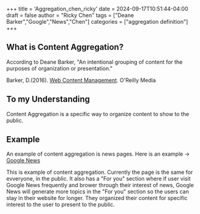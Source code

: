 +++
title = 'Aggregation_chen_ricky'
date = 2024-09-17T10:51:44-04:00
draft = false
author = "Ricky Chen"
tags = ["Deane Barker","Google","News","Chen"]
categories = ["aggregation definition"]
+++



## What is Content Aggregation?


According to Deane Barker, "An intentional grouping of content for the purposes of organization or presentation." 

Barker, D.(2016). [Web Content Management](https://deanebarker.net/books/squirrel/content-aggregation/). O'Reilly Media


## To my Understanding


Content Aggregation is a specific way to organize content to show to the public.


## Example


An example of content aggregation is news pages. Here is an example ->
[Google News](https://news.google.com/home?hl=en-US&gl=US&ceid=US:en)


This is example of content aggregation. Currently the page is the same for evveryone, in the public. It also has a "For you" section where if user visit Google News frequently and brower through their interest of news, Google News will generate more topics in the "For you" section so the users can stay in their website for longer. They organized their content for specific interest to the user to present to the public.